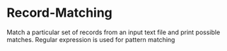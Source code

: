 # Record-Matching
Match a particular set of records from an input text file and print possible matches. Regular expression is used for pattern matching
